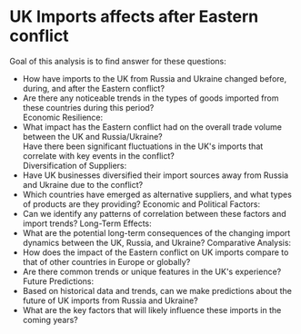 # UK Imports affects after Eastern conflict


Goal of this analysis is to find answer for these questions:

* How have imports to the UK from Russia and Ukraine changed before, during, and after the Eastern conflict? 
* Are there any noticeable trends in the types of goods imported from these countries during this period?    
Economic Resilience:
* What impact has the Eastern conflict had on the overall trade volume between the UK and Russia/Ukraine?    
Have there been significant fluctuations in the UK's imports that correlate with key events in the conflict?   
Diversification of Suppliers:
* Have UK businesses diversified their import sources away from Russia and Ukraine due to the conflict?
* Which countries have emerged as alternative suppliers, and what types of products are they providing?
Economic and Political Factors:
* Can we identify any patterns of correlation between these factors and import trends?
Long-Term Effects:
* What are the potential long-term consequences of the changing import dynamics between the UK, Russia, and Ukraine?
Comparative Analysis:
* How does the impact of the Eastern conflict on UK imports compare to that of other countries in Europe or globally?
* Are there common trends or unique features in the UK's experience?
Future Predictions:
* Based on historical data and trends, can we make predictions about the future of UK imports from Russia and Ukraine?
* What are the key factors that will likely influence these imports in the coming years?
